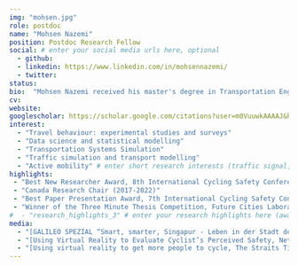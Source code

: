 ```yaml
---
img: "mohsen.jpg"
role: postdoc
name: "Mohsen Nazemi"
position: Postdoc Research Fellow
social: # enter your social media urls here, optional
  - github:
  - linkedin: https://www.linkedin.com/in/mohsennazemi/
  - twitter:
status: 
bio:  "Mohsen Nazemi received his master's degree in Transportation Engineering and Planning from [Tarbiat Modares University, Tehran, Iran](https://www.modares.ac.ir/en), followed by a bachelor's degree in Civil Engineering. He worked in a transportation consultancy for a few years before starting his doctoral studies in Transportation Engineering at [ETH Zurich (Singapore campus)](https://sec.ethz.ch/) in 2016."
cv:
website:
googlescholar: https://scholar.google.com/citations?user=m0VuuwkAAAAJ&hl=en
interest:
  - "Travel behaviour: experimental studies and surveys"
  - "Data science and statistical modelling"
  - "Transportation Systems Simulation"
  - "Traffic simulation and transport modelling"
  - "Active mobility" # enter short research interests (traffic signal, CAV, etc.), optional
highlights:
 - "Best New Researcher Award, 8th International Cycling Safety Conference, Australia, 2019"
 - "Canada Research Chair (2017-2022)"
 - "Best Paper Presentation Award, 7th International Cycling Safety Conference, Spain, 2018"
 - "Winner of the Three Minute Thesis Competition, Future Cities Laboratory, Singapore, 2017"
#  - "research_highlights_3" # enter your research highlights here (awards, achievements, etc.), optional
media:
  - "[GALILEO SPEZIAL “Smart, smarter, Singapur - Leben in der Stadt der Zukunft”, ProSieben] (https://vimeo.com/435085448 (Video)"
  - "[Using Virtual Reality to Evaluate Cyclist’s Perceived Safety, Netzwerk Stadt und Landschaft] (https://www.nsl.ethz.ch/en/cycling-in-virtual-reality-for-improved-bike-paths/) (Article)" 
  - "[Using virtual reality to get more people to cycle, The Straits Times] (https://www.straitstimes.com/singapore/using-virtual-reality-to-get-more-people-to-cycle) (Article)"# enter <<media headlines>>, newspaper articles etc...
---
```

